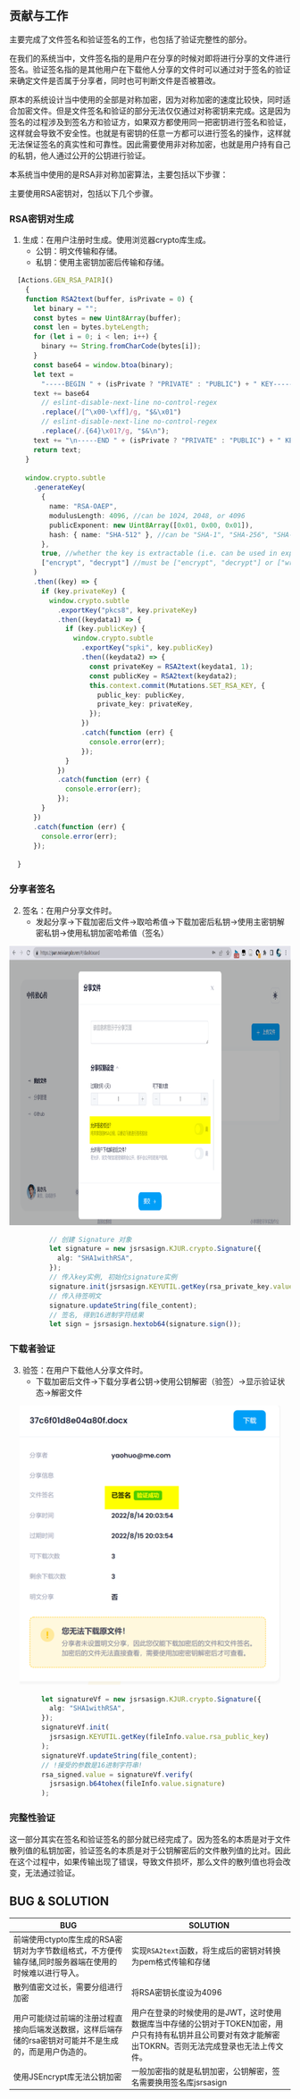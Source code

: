 
## 贡献与工作

主要完成了文件签名和验证签名的工作，也包括了验证完整性的部分。

在我们的系统当中，文件签名指的是用户在分享的时候对即将进行分享的文件进行签名。验证签名指的是其他用户在下载他人分享的文件时可以通过对于签名的验证来确定文件是否属于分享者，同时也可判断文件是否被篡改。

原本的系统设计当中使用的全部是对称加密，因为对称加密的速度比较快，同时适合加密文件。但是文件签名和验证的部分无法仅仅通过对称密钥来完成。这是因为签名的过程涉及到签名方和验证方，如果双方都使用同一把密钥进行签名和验证，这样就会导致不安全性。也就是有密钥的任意一方都可以进行签名的操作，这样就无法保证签名的真实性和可靠性。因此需要使用非对称加密，也就是用户持有自己的私钥，他人通过公开的公钥进行验证。

本系统当中使用的是RSA非对称加密算法，主要包括以下步骤：


主要使用RSA密钥对，包括以下几个步骤。

### RSA密钥对生成

1. 生成：在用户注册时生成。使用浏览器crypto库生成。
    - 公钥：明文传输和存储。
    - 私钥：使用主密钥加密后传输和存储。


```typescript
  [Actions.GEN_RSA_PAIR]() 
    {
    function RSA2text(buffer, isPrivate = 0) {
      let binary = "";
      const bytes = new Uint8Array(buffer);
      const len = bytes.byteLength;
      for (let i = 0; i < len; i++) {
        binary += String.fromCharCode(bytes[i]);
      }
      const base64 = window.btoa(binary);
      let text =
        "-----BEGIN " + (isPrivate ? "PRIVATE" : "PUBLIC") + " KEY-----\n";
      text += base64
        // eslint-disable-next-line no-control-regex
        .replace(/[^\x00-\xff]/g, "$&\x01")
        // eslint-disable-next-line no-control-regex
        .replace(/.{64}\x01?/g, "$&\n");
      text += "\n-----END " + (isPrivate ? "PRIVATE" : "PUBLIC") + " KEY-----";
      return text;
    }

    window.crypto.subtle
      .generateKey(
        {
          name: "RSA-OAEP",
          modulusLength: 4096, //can be 1024, 2048, or 4096
          publicExponent: new Uint8Array([0x01, 0x00, 0x01]),
          hash: { name: "SHA-512" }, //can be "SHA-1", "SHA-256", "SHA-384", or "SHA-512"
        },
        true, //whether the key is extractable (i.e. can be used in exportKey)
        ["encrypt", "decrypt"] //must be ["encrypt", "decrypt"] or ["wrapKey", "unwrapKey"]
      )
      .then((key) => {
        if (key.privateKey) {
          window.crypto.subtle
            .exportKey("pkcs8", key.privateKey)
            .then((keydata1) => {
              if (key.publicKey) {
                window.crypto.subtle
                  .exportKey("spki", key.publicKey)
                  .then((keydata2) => {
                    const privateKey = RSA2text(keydata1, 1);
                    const publicKey = RSA2text(keydata2);
                    this.context.commit(Mutations.SET_RSA_KEY, {
                      public_key: publicKey,
                      private_key: privateKey,
                    });
                  })
                  .catch(function (err) {
                    console.error(err);
                  });
              }
            })
            .catch(function (err) {
              console.error(err);
            });
        }
      })
      .catch(function (err) {
        console.error(err);
      });

  }

```

### 分享者签名

2. 签名：在用户分享文件时。
    - 发起分享→下载加密后文件→取哈希值→下载加密后私钥→使用主密钥解密私钥→使用私钥加密哈希值（签名）

<div align=center><img src="rsa_sign_ui.png" height="500px"></div>


```typescript
          // 创建 Signature 对象
          let signature = new jsrsasign.KJUR.crypto.Signature({
            alg: "SHA1withRSA",
          });
          // 传入key实例, 初始化signature实例
          signature.init(jsrsasign.KEYUTIL.getKey(rsa_private_key.value));
          // 传入待签明文
          signature.updateString(file_content);
          // 签名, 得到16进制字符结果
          let sign = jsrsasign.hextob64(signature.sign());
```

### 下载者验证

3. 验签：在用户下载他人分享文件时。
    - 下载加密后文件→下载分享者公钥→使用公钥解密（验签）→显示验证状态→解密文件


<div align=center><img src="rsa_sign_ver.png" height="500px" ></div>



```typescript
        let signatureVf = new jsrsasign.KJUR.crypto.Signature({
          alg: "SHA1withRSA",
        });
        signatureVf.init(
          jsrsasign.KEYUTIL.getKey(fileInfo.value.rsa_public_key)
        );
        signatureVf.updateString(file_content);
        // !接受的参数是16进制字符串!
        rsa_signed.value = signatureVf.verify(
          jsrsasign.b64tohex(fileInfo.value.signature)
        );
```


### 完整性验证

这一部分其实在签名和验证签名的部分就已经完成了。因为签名的本质是对于文件散列值的私钥加密，验证签名的本质是对于公钥解密后的文件散列值的比对。因此在这个过程中，如果传输出现了错误，导致文件损坏，那么文件的散列值也将会改变，无法通过验证。


## BUG & SOLUTION

| BUG                                                     | SOLUTION                                                                            |
|---------------------------------------------------------|-------------------------------------------------------------------------------------|
| 前端使用ctypto库生成的RSA密钥对为字节数组格式，不方便传输存储,同时服务器端在使用的时候难以进行导入。 | 实现`RSA2text`函数，将生成后的密钥对转换为pem格式传输和存储                                                |
| 散列值密文过长，需要分组进行加密                                        | 将RSA密钥长度设为4096                                                                      |
| 用户可能绕过前端的注册过程直接向后端发送数据，这样后端存储的rsa密钥对可能并不是生成的，而是用户伪造的。   | 用户在登录的时候使用的是JWT，这时使用数据库当中存储的公钥对于TOKEN加密，用户只有持有私钥并且公司要对有效才能解密出TOKRN。否则无法完成登录也无法上传文件。 |
| 使用JSEncrypt库无法公钥加密                                      | 一般加密指的就是私钥加密，公钥解密，签名需要换用签名库jsrsasign                                                |
